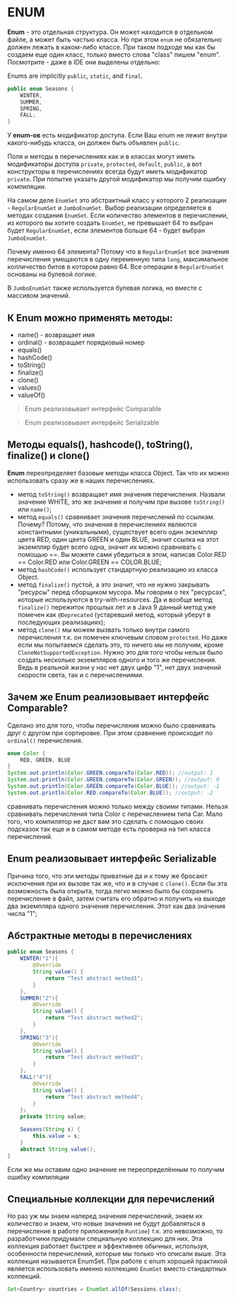 # ENUM

__Enum__ - это отдельная структура. Он может находится в отдельном файле, а может быть частью класса. Но при этом 
`enum` не обязательно должен лежать в каком-либо классе. При таком подходе мы как бы создаем еще один класс, 
только вместо слова "class" пишем "enum". Посмотрите - даже в IDE они выделены отдельно:

Enums are implicitly  `public`, `static`, and `final`.

```java
public enum Seasons {
    WINTER,
    SUMMER,
    SPRING,
    FALL;
}
```

У __enum-ов__ есть модификатор доступа. Если Ваш enum не лежит внутри какого-нибудь класса, он должен быть 
объявлен `public`.  

Поля и методы в перечислениях как и в классах могут иметь модификаторы доступа `private`, `protected`, `default`, 
`public`, а вот конструкторы в перечислениях всегда будут иметь модификатор  `private`. При попытке указать другой 
модификатор мы получим ошибку компиляции.

На самом деле `EnumSet` это абстрактный класс у которого 2 реализации - `RegularEnumSet` и `JumboEnumSet`. Выбор 
реализации определяется в методах создания `EnumSet`. Если количество элементов в перечислении, из которого вы хотите 
создать `EnumSet`, не превышает 64 то выбран будет `RegularEnumSet`, если элементов больше 64 - будет выбран `JumboEnumSet`.

Почему именно 64 элемента? Потому что в `RegularEnumSet` все значения перечисления умещаются в одну переменную 
типа `long`, максимальное колличество битов в котором равно 64. Все операции в `RegularEnumSet`  основаны 
на булевой логике.

В `JumboEnumSet` также используется булевая логика, но вместе с массивом значений.

## К Enum можно применять методы:     
+ name() - возвращает имя
+ ordinal() - возвращает порядковый номер
+ equals()
+ hashCode()
+ toString()
+ finalize()
+ clone()
+ values()
+ valueOf()

>Enum реализовывает интерфейс Comparable  

>Enum реализовывает интерфейс Serializable

## Методы equals(), hashcode(), toString(), finalize() и clone()
__Enum__ переопределяет базовые методы класса Object. Так что их можно использовать сразу же в наших перечислениях.

+ метод `toString()` возвращает имя значения перечисления. Назвали значение WHITE, это же значение и получим при 
    вызове `toString()` или `name()`;  
+ метод `equals()` сравнивает значения перечислений по ссылкам. Почему? Потому, что значения в перечислениях являются 
    константными (уникальными), существует всего один экземпляр цвета RED, один цвета GREEN и один BLUE, значит 
    ссылка на этот экземпляр будет всего одна, значит их можно сравнивать с помощью ==. Вы можете сами убедиться 
    в этом, написав Color.RED == Color.RED или Color.GREEN == COLOR.BLUE;   
+ метод `hashCode()` использует стандартную реализацию из класса Object.  
+ метод `finalize()` пустой, а это значит, что не нужно закрывать "ресурсы" перед сборщиком мусора.  Мы говорим о 
    тех "ресурсах", которые используются в try-with-resources. Да и вообще метод `finalize()` пережиток прошлых лет и 
    в Java 9 данный метод уже помечен как `@Deprecated` (устаревший метод, который уберут в последующих реализациях);
+ метод `clone()` мы можем вызвать только внутри самого перечисления т.к. он помечен ключевым словом `protected`. Но 
    даже если мы попытаемся сделать это, то ничего мы не получим, кроме `CloneNotSupportedException`. Нужно это для 
    того чтобы нельзя было создать несколько экземпляров одного и того же перечисления. Ведь в реальной жизни у нас 
    нет двух цифр "1", нет двух значений скорости света, так и с перечислениями.

## Зачем же Enum реализовывает интерфейс Comparable?
Сделано это для того, чтобы перечисления можно было сравнивать друг с другом при сортировке. При этом сравнение 
происходит по `ordinal()` перечисления.

```java
enum Color {
    RED, GREEN, BLUE
}
System.out.println(Color.GREEN.compareTo(Color.RED)); //output: 1
System.out.println(Color.GREEN.compareTo(Color.GREEN)); //output: 0
System.out.println(Color.GREEN.compareTo(Color.BLUE)); //output: -1
System.out.println(Color.RED.compareTo(Color.BLUE)); //output: -2
```

сравнивать перечисления можно только между своими типами. Нельзя сравнивать перечисления типа Color с перечислением 
типа Car. Мало того, что компилятор не даст вам это сделать с помощью своих подсказок так еще и в самом методе 
есть проверка на тип класса перечислений.

## Enum реализовывает интерфейс Serializable
Причина того, что эти методы приватные да и к тому же бросают исключения при их вызове так же, что и в случае с `clone()`. 
Если бы эта возможность была открыта, тогда легко можно было бы сохранить перечисление в файл, затем считать его 
обратно и получить на выходе два экземпляра одного значения перечисления. Этот как два значения числа "1";

## Абстрактные методы в перечислениях
```java
public enum Seasons {
    WINTER("1"){
        @Override
        String value() {
            return "Test abstract method1";
        }
    },
    SUMMER("2"){
        @Override
        String value() {
            return "Test abstract method2";
        }
    },
    SPRING("3"){
        @Override
        String value() {
            return "Test abstract method3";
        }
    },
    FALL("4"){
        @Override
        String value() {
            return "Test abstract method4";
        }
    };
    private String value;

    Seasons(String s) {
        this.value = s;
    }
    abstract String value();
}
```
Если же мы оставим одно значение не переопределённым то получим ошибку компиляции

## Специальные коллекции для перечислений
Но раз уж мы знаем наперед значения перечислений, знаем их количество и знаем, что новые значения не будут добавляться 
в перечисление в работе приложения(в `Runtime`) т.к. это невозможно,  то разработчики придумали специальную коллекцию 
для них. Эта коллекция работает быстрее и эффективнее обычных, используя, особенности перечислений, которые мы только 
что описали выше. Эта коллекция называется EnumSet. При работе с enum хорошей практикой является использовать именно 
коллекцию  `EnumSet` вместо стандартных коллекций.

```java
Set<Country> countries = EnumSet.allOf(Sessions.class);
```























  



